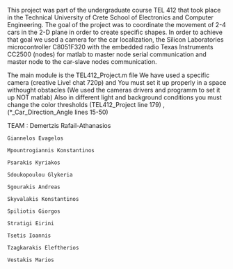 This project was part of the undergraduate course TEL 412 that took place
in the Technical University of Crete School of Electronics and Computer
Engineering. The goal of the project was to coordinate the movement of 2-4
cars in the 2-D plane in order to create specific shapes. In order to
achieve that goal we used a camera for the car localization, the Silicon
Laboratories microcontroller C8051F320 with the embedded radio Texas
Instruments CC2500 (nodes) for matlab to master node serial communication
and master node to the car-slave nodes communication.

The main module is the TEL412_Project.m file 
We have used a specific camera (creative Live! chat 720p) and 
You must set it up properly in a space withought obstacles (We used the cameras drivers and programm to set it up NOT matlab)
Also in different light and background conditions you must change the color thresholds 
(TEL412_Project line 179) , (*_Car_Direction_Angle lines 15-50)

TEAM :
	Demertzis Rafail-Athanasios
	
	Giannelos Evagelos
	
	Mpountrogiannis Konstantinos
	
	Psarakis Kyriakos
	
	Sdoukopoulou Glykeria
	
	Sgourakis Andreas
	
	Skyvalakis Konstantinos
	
	Spiliotis Giorgos
	
	Stratigi Eirini
	
	Tsetis Ioannis
	
	Tzagkarakis Eleftherios
	
	Vestakis Marios
